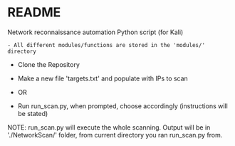 # README #

Network reconnaissance automation Python script (for Kali)

	- All different modules/functions are stored in the 'modules/' directory

*  Clone the Repository
*  Make a new file 'targets.txt' and populate with IPs to scan

*  OR

*  Run run_scan.py, when prompted, choose accordingly (instructions will be stated)

NOTE: run_scan.py will execute the whole scanning. Output will be in './NetworkScan/' folder, from current directory you ran run_scan.py from.